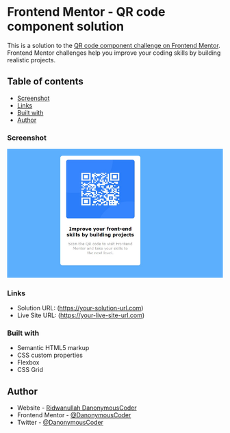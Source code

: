 # Frontend Mentor - QR code component solution

This is a solution to the [QR code component challenge on Frontend Mentor](https://www.frontendmentor.io/challenges/qr-code-component-iux_sIO_H). Frontend Mentor challenges help you improve your coding skills by building realistic projects. 

## Table of contents

  - [Screenshot](#screenshot)
  - [Links](#links)
  - [Built with](#built-with)
- [Author](#author)




### Screenshot

![](./images/screenshot.jpeg)


### Links

- Solution URL: (https://your-solution-url.com)
- Live Site URL: (https://your-live-site-url.com)


### Built with

- Semantic HTML5 markup
- CSS custom properties
- Flexbox
- CSS Grid


## Author

- Website - [Ridwanullah DanonymousCoder](https://github.com/DanonymousCoder)
- Frontend Mentor - [@DanonymousCoder](https://www.frontendmentor.io/profile/yourusername)
- Twitter - [@DanonymousCoder](https://www.twitter.com/DanonymousCoder)


